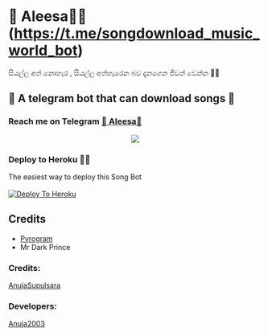# 💭 Aleesa🧚‍♀️ (https://t.me/songdownload_music_world_bot)
සියල්ල අත් නොහැර , සියල්ල අත්හැරෙන බව දැනගෙන ජීවත් වෙන්න 🙂✊
##  🎹 A telegram bot that can download songs 🎸
### Reach me on Telegram [💭 Aleesa🧚‍](https://t.me/songdownload_music_world_bot)
<p align="center">
  <img src="https://telegra.ph/aleesa-09-27">
</p>




### Deploy to Heroku 🏃‍♂

The easiest way to deploy this Song Bot  <br><br>
[![Deploy To Heroku](https://www.herokucdn.com/deploy/button.svg)](https://heroku.com/deploy?template=https://github.com/Sadew451/SDSongBot)


## Credits

- [Pyrogram](https://github.com/pyrogram)
- Mr Dark Prince

### Credits:

[AnujaSupulsara](https://github.com/anuja2003)



### Developers:

[Anuja2003](https://t.me/anuja2003J)
